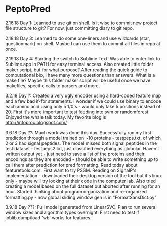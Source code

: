 # PeptoPred

2.16.18 Day 1:
Learned to use git on shell. Is it wise to commit new project file structure to git? For now, just committing diary to git repo.

2.18.18 Day 3:
Learned to do some one-liners and use wildcards (star, questionmark) on shell. Maybe I can use them to commit all files in repo at once.

2.19.18 Day 4:
Starting the switch to Sublime Text! Was able to enter link to Sublime.app in PATH for easy terminal access. Also created little folder maker script, but for what purpose? After reading the quick guide to computational bio, I have many more questions than answers. What is a make file? Maybe this folder maker script will be useful once we have makefiles, specific calls to parsers and more.

3.2.18 Day ?:
Created a very ugly encoder using a hard-coded feature map and a few bad if-for statements. I wonder if we could use binary to encode each amino acid using only 5 1/0's - would only take 5 positions instead of 20. First it's more important to test feeding into svm or randomforest. Enjoyed the whale talk today. My favorite blog is http://infoproc.blogspot.com/

3.6.18 Day ??:
Much work was done this day. Successfully ran my first prediction through a model trained on ~10 proteins - testpeps.txt, of which 2 or 3 had signal peptides. The model missed both signal peptides in the test dataset - testpeps2.txt, just classified everything as globular. Haven't written output yet - just need to save a list of the proteins and their encodings as they are encoded - should be able to write something up to call them after prediction for pred formatting. Read today about featuretools.com. First want to try PSSM. Reading on SignalP's implementation - downloaded their desktop version of the tool but it's linux only - maybe will try looking at their code in the computer lab. Also tried creating a model based on the full dataset but aborted after running for an hour. Started thinking about program organization and re-organized formatting.py - now global sliding window gen is in "FormatSansDict.py"

3.9.18 Day ???:
Full model generated from LinearSVC. Plan to run several window sizes and algorithm types overnight. First need to test if joblib.dump/load 'wb' works for features.

